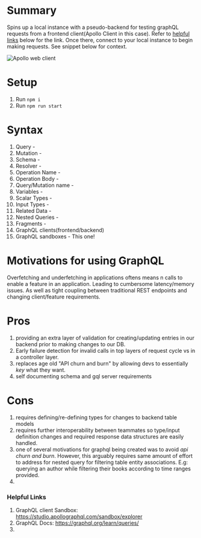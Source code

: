 # Summary
Spins up a local instance with a pseudo-backend for testing graphQL requests from a frontend client(Apollo Client in this case). Refer to [helpful links](#helpful-links) below for the link. Once there, connect to your local instance to begin making requests. See snippet below for context.

![Apollo web client]("./SiteSnippet.png")


# Setup
1. Run `npm i`
2. Run `npm run start`

# Syntax
1. Query -
2. Mutation -
3. Schema -
4. Resolver -
1. Operation Name -
2. Operation Body -
3. Query/Mutation name -
4. Variables -
5. Scalar Types -
6. Input Types -
7. Related Data -
8. Nested Queries - 
11. Fragments -
12. GraphQL clients(frontend/backend)
13. GraphQL sandboxes - This one!

# Motivations for using GraphQL
Overfetching and underfetching in applications oftens means n calls to enable a feature in an application. Leading to cumbersome latency/memory issues. As well as tight coupling between traditional REST endpoints and changing client/feature requirements.

# Pros
1. providing an extra layer of validation for creating/updating entries in our backend prior to making changes to our DB.
2. Early failure detection for invalid calls in top layers of request cycle vs in a controller layer.
2. replaces age old "API churn and burn" by allowing devs to essentially *key* what they want.
4. self documenting schema and gql server requirements

# Cons
1. requires defining/re-defining types for changes to backend table models
2. requires further interoperability between teammates so type/input definition changes and required response data structures are easily handled.
3. one of several motivations for graphql being created was to avoid *api churn and burn*. However, this arguably requires same amount of effort to address for nested query for filtering table entity associations. E.g: querying an author while filtering their books according to time ranges provided.
4. 

### Helpful Links <a id="helpful-links"></a>
1. GraphQL client Sandbox: https://studio.apollographql.com/sandbox/explorer
2. GraphQL Docs: https://graphql.org/learn/queries/
3. 